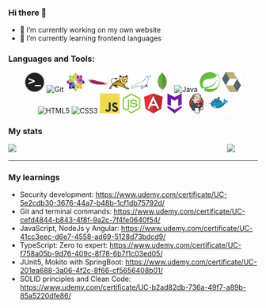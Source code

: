 ### Hi there 👋

- 🔭 I’m currently working on my own website
- 🌱 I’m currently learning frontend languages


### **Languages and Tools:**

<p align="center">
  <img title="Terminal" height="40" src="https://raw.githubusercontent.com/github/explore/80688e429a7d4ef2fca1e82350fe8e3517d3494d/topics/terminal/terminal.png" alt="Terminal">
  <img title="Git" height="40" src="https://github.com/zumrudu-anka/zumrudu-anka/blob/master/images/git-original.svg" alt=Git>
  <img title="CentOS" height="40" src="https://github.com/FreyVik/freyvik/blob/main/icons/centos-icon.svg" alt="CentOS">
  <img title="Apache" height="40" src="https://github.com/FreyVik/freyvik/blob/main/icons/apache-icon.svg" alt="Apache">
  <img title="Tomcat" height="40" src="https://github.com/FreyVik/freyvik/blob/main/icons/apache_tomcat-icon.svg" alt="Tomcat">
  <img title="MariaDB" height="40" src="https://github.com/FreyVik/freyvik/blob/main/icons/mariadb-icon.svg" alt="MariaDB">
  <img title="MongoDB" height="40" src="https://github.com/FreyVik/freyvik/blob/main/icons/mongodb-icon.svg" alt="MongoDB">
  <img title="Java" height="40" src="https://github.com/zumrudu-anka/zumrudu-anka/blob/master/images/java-original.svg" alt="Java">
  <img title="Spring" height="40" src="https://github.com/FreyVik/freyvik/blob/main/icons/springio-icon.svg" alt="Spring">
  <img title="Hibernate" height="40" src="https://github.com/FreyVik/freyvik/blob/main/icons/hibernate-icon.svg" alt="Hibernate">
  <img title="HTML5" height="40" src="https://github.com/zumrudu-anka/zumrudu-anka/blob/master/images/html5.svg" alt="HTML5">  
  <img title="CSS3" height="40" src="https://github.com/zumrudu-anka/zumrudu-anka/blob/master/images/css.svg" alt="CSS3">  
  <img title="Javascript" height="40" src="https://raw.githubusercontent.com/github/explore/80688e429a7d4ef2fca1e82350fe8e3517d3494d/topics/javascript/javascript.png" alt="Javascript">
  <img title="NodeJS" height="40" src="https://github.com/FreyVik/freyvik/blob/main/icons/nodejs-icon.svg" alt="NodeJS">
  <img title="Angular" height="40" src="https://github.com/FreyVik/freyvik/blob/main/icons/angular-icon.svg" alt="Angular">
  <img title="Markdown" height="40" src="https://github.com/FreyVik/freyvik/blob/main/icons/markdown-here-icon.svg" alt="Markdown">
  <img title="Jenkins" height="40" src="https://github.com/FreyVik/freyvik/blob/main/icons/jenkins-icon.svg" alt="Jenkins">
  <img title="Docker" height="40" src="https://github.com/FreyVik/freyvik/blob/main/icons/docker-icon.svg" alt="Docker">
</p>


### **My stats**

<p align=center>
  <div align=center>
    <img align="left" width=396 src="https://github-readme-stats.vercel.app/api?username=freyvik&show_icons=true&theme=dracula" />
  </div>
  <div align=center>
    <img align="rigth" width=396 src="https://github-readme-stats.vercel.app/api/top-langs/?username=freyvik&layout=compact&theme=dracula" />
  </div>
</p>

----------------

### **My learnings**

- Security development: https://www.udemy.com/certificate/UC-5e2cdb30-3676-44a7-b48b-1cf1db75792d/
- Git and terminal commands: https://www.udemy.com/certificate/UC-cefd4844-b843-4f8f-9a2c-7f4fe0640f54/
- JavaScript, NodeJs y Angular: https://www.udemy.com/certificate/UC-41cc3eec-d6e7-4558-ad69-5128d73bdcd9/
- TypeScript: Zero to expert: https://www.udemy.com/certificate/UC-f758a05b-9d76-409c-8f78-6b7f1c03ed05/
- JUnit5, Mokito with SpringBoot: https://www.udemy.com/certificate/UC-201ea688-3a06-4f2c-8f66-cf5656408b01/
- SOLID principles and Clean Code: https://www.udemy.com/certificate/UC-b2ad82db-736a-49f7-a89b-85a5220dfe86/

<!--
**FreyVik/freyvik** is a ✨ _special_ ✨ repository because its `README.md` (this file) appears on your GitHub profile.

Here are some ideas to get you started:

- 🔭 I’m currently working on ...
- 🌱 I’m currently learning ...
- 👯 I’m looking to collaborate on ...
- 🤔 I’m looking for help with ...
- 💬 Ask me about ...
- 📫 How to reach me: ...
- 😄 Pronouns: ...
- ⚡ Fun fact: ...
-->
